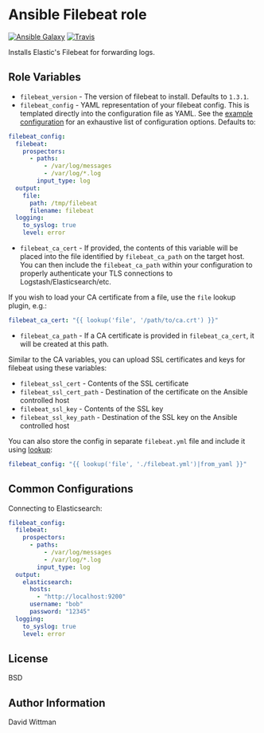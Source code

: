 Ansible Filebeat role
=========

[![Ansible Galaxy](https://img.shields.io/badge/galaxy-DavidWittman.filebeat-blue.svg?style=flat)](https://galaxy.ansible.com/detail#/role/6293) [![Travis](https://travis-ci.org/DavidWittman/ansible-filebeat.svg?branch=master)](https://travis-ci.org/DavidWittman/ansible-filebeat)

Installs Elastic's Filebeat for forwarding logs.

Role Variables
--------------

 - `filebeat_version` - The version of filebeat to install. Defaults to `1.3.1`.
 - `filebeat_config` - YAML representation of your filebeat config. This is templated directly into the configuration file as YAML. See the [example configuration](https://github.com/elastic/beats/blob/master/filebeat/filebeat.reference.yml) for an exhaustive list of configuration options. Defaults to:

  ``` yaml
  filebeat_config:
    filebeat:
      prospectors:
        - paths:
            - /var/log/messages
            - /var/log/*.log
          input_type: log
    output:
      file:
        path: /tmp/filebeat
        filename: filebeat
    logging:
      to_syslog: true
      level: error
  ```
 - `filebeat_ca_cert` - If provided, the contents of this variable will be placed into the file identified by `filebeat_ca_path` on the target host. You can then include the `filebeat_ca_path` within your configuration to properly authenticate your TLS connections to Logstash/Elasticsearch/etc.
 
  If you wish to load your CA certificate from a file, use the `file` lookup plugin, e.g.:
  ``` yaml
  filebeat_ca_cert: "{{ lookup('file', '/path/to/ca.crt') }}"
  ```
 - `filebeat_ca_path` - If a CA certificate is provided in `filebeat_ca_cert`, it will be created at this path. 

Similar to the CA variables, you can upload SSL certificates and keys for filebeat using these variables:

 - `filebeat_ssl_cert` - Contents of the SSL certificate
 - `filebeat_ssl_cert_path` - Destination of the certificate on the Ansible controlled host
 - `filebeat_ssl_key` - Contents of the SSL key
 - `filebeat_ssl_key_path` - Destination of the SSL key on the Ansible controlled host

You can also store the config in separate `filebeat.yml` file and include it using [lookup](http://docs.ansible.com/ansible/playbooks_lookups.html#intro-to-lookups-getting-file-contents):

``` yaml
filebeat_config: "{{ lookup('file', './filebeat.yml')|from_yaml }}"
```

Common Configurations
---------------------

Connecting to Elasticsearch:

  ``` yaml
  filebeat_config:
    filebeat:
      prospectors:
        - paths:
            - /var/log/messages
            - /var/log/*.log
          input_type: log
    output:
      elasticsearch:
        hosts:
          - "http://localhost:9200"
        username: "bob"
        password: "12345"
    logging:
      to_syslog: true
      level: error
  ```

License
-------

BSD

Author Information
------------------

David Wittman
